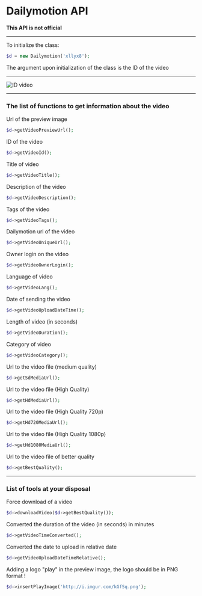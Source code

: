 Dailymotion API
===============

**This API is not official**

-------------------------------------------

To initialize the class:
```php
$d = new Dailymotion('xllyx8');
```

The argument upon initialization of the class is the ID of the video

-------------------------------------------
![ID video](http://i.imgur.com/LXgOJ.png "ID video")

-------------------------------------------

### The list of functions to get information about the video

Url of the preview image
```php
$d->getVideoPreviewUrl();
```

ID of the video
```php
$d->getVideoId();
```

Title of video
```php
$d->getVideoTitle();
```

Description of the video
```php
$d->getVideoDescription();
```

Tags of the video
```php
$d->getVideoTags();
```

Dailymotion url of the video
```php
$d->getVideoUniqueUrl();
```

Owner login on the video
```php
$d->getVideoOwnerLogin();
```

Language of video
```php
$d->getVideoLang();
```

Date of sending the video
```php
$d->getVideoUploadDateTime();
```

Length of video (in seconds)
```php
$d->getVideoDuration();
```

Category of video
```php
$d->getVideoCategory();
```

Url to the video file (medium quality)
```php
$d->getSdMediaUrl();
```

Url to the video file (High Quality)
```php
$d->getHdMediaUrl();
```

Url to the video file (High Quality 720p)
```php
$d->getHd720MediaUrl();
```

Url to the video file (High Quality 1080p)
```php
$d->getHd1080MediaUrl();
```

Url to the video file of better quality
```php
$d->getBestQuality();
```

-------------------------------------------

### List of tools at your disposal

Force download of a video
```php
$d->downloadVideo($d->getBestQuality());
```

Converted the duration of the video (in seconds) in minutes
```php
$d->getVideoTimeConverted();
```

Converted the date to upload in relative date
```php
$d->getVideoUploadDateTimeRelative();
```

Adding a logo "play" in the preview image, the logo should be in PNG format !
```php
$d->insertPlayImage('http://i.imgur.com/kGfSq.png');
```



